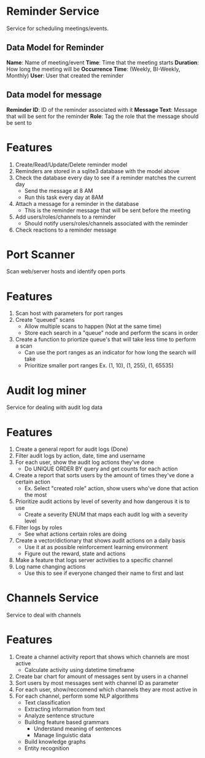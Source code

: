 # Reminder Service
Service for scheduling meetings/events. 

## Data Model for Reminder
**Name**: Name of meeting/event
**Time**: Time that the meeting starts
**Duration**: How long the meeting will be
**Occurrence Time**: (Weekly, BI-Weekly, Monthly)
**User**: User that created the reminder

## Data model for message
**Reminder ID**: ID of the reminder associated with it
**Message Text**: Message that will be sent for the reminder
**Role**: Tag the role that the message should be sent to

# Features
1. Create/Read/Update/Delete reminder model
2. Reminders are stored in a sqlite3 database with the model above
3. Check the database every day to see if a reminder matches the current day
	* Send the message at 8 AM
	* Run this task every day at 8AM
4. Attach a message for a reminder in the database
	* This is the reminder message that will be sent before the meeting
5. Add users/roles/channels to a reminder
	* Should notify users/roles/channels associated with the reminder
5. Check reactions to a reminder message

# Port Scanner
Scan web/server hosts and identify open ports
# Features
1. Scan host with parameters for port ranges
2. Create "queued" scans
	* Allow multiple scans to happen (Not at the same time)
	* Store each search in a "queue" node and perform the scans in order
3. Create a function to priortize queue's that will take less time to perform a scan
	* Can use the port ranges as an indicator for how long the search will take
	* Prioritize smaller port ranges Ex. (1, 10), (1, 255), (1, 65535)

# Audit log miner
Service for dealing with audit log data
# Features
1. Create a general report for audit logs (Done)
2. Filter audit logs by action, date, time and username
3. For each user, show the audit log actions they've done
	* Do UNIQUE ORDER BY query and get counts for each action
4. Create a report that sorts users by the amount of times they've done a certain action
	* Ex. Select "created role" action, show users who've done that action the most
5. Prioritize audit actions by level of severity and how dangerous it is to use
	* Create a severity ENUM that maps each audit log with a severity level
6. Filter logs by roles
	* See what actions certain roles are doing
7. Create a vector/dictionary that shows audit actions on a daily basis
	* Use it at as possible reinforcement learning environment
	* Figure out the reward, state and actions
8. Make a feature that logs server activities to a specific channel
9. Log name changing actions
	* Use this to see if everyone changed their name to first and last

# Channels Service
Service to deal with channels

# Features
1. Create a channel activity report that shows which channels are most active
	* Calculate activity using datetime timeframe
2. Create bar chart for amount of messages sent by users in a channel
3. Sort users by most messages sent with channel ID as parameter
4. For each user, show/reccomend which channels they are most active in
5. For each channel, perform some NLP algorithms 
	* Text classification
	* Extracting information from text
	* Analyze sentence structure
	* Building feature based grammars
		- Understand meaning of sentences
		- Manage linguistic data
	* Build knowledge graphs
	* Entity recognition
